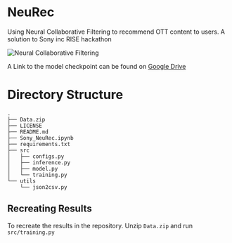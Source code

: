 # NeuRec
Using Neural Collaborative Filtering to recommend OTT content to users. A solution to Sony inc RISE hackathon

![Neural Collaborative Filtering](https://miro.medium.com/max/1400/1*aP-Mx266ExwoWZPSdHtYpA.png)

A Link to the model checkpoint can be found on [Google Drive](https://drive.google.com/drive/folders/1--3T3Mn0L0UCAH0thAkINIL2I-hdKNNA?usp=sharing)

# Directory Structure
```commandline
.
├── Data.zip
├── LICENSE
├── README.md
├── Sony_NeuRec.ipynb
├── requirements.txt
├── src
│   ├── configs.py
│   ├── inference.py
│   ├── model.py
│   └── training.py
└── utils
    └── json2csv.py

```

## Recreating Results
To recreate the results in the repository. Unzip `Data.zip` and run `src/training.py`
